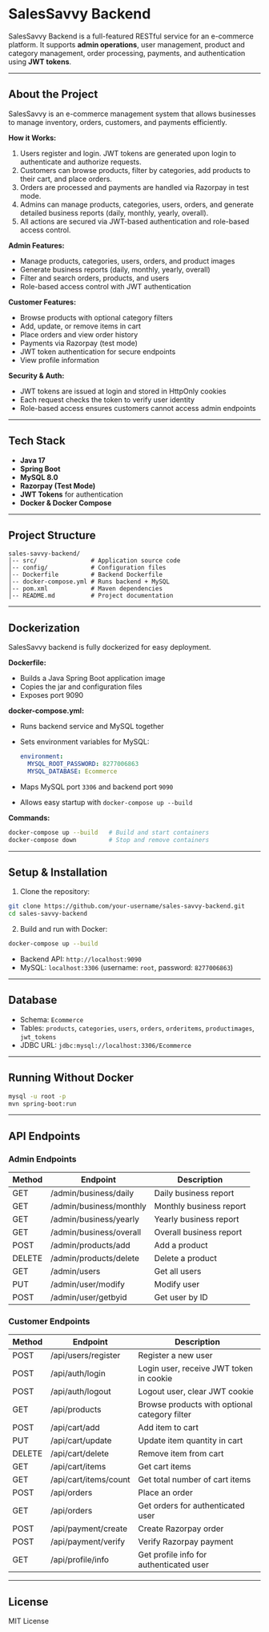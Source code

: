 # SalesSavvy Backend

SalesSavvy Backend is a full-featured RESTful service for an e-commerce platform. It supports **admin operations**, user management, product and category management, order processing, payments, and authentication using **JWT tokens**.

---

## About the Project

SalesSavvy is an e-commerce management system that allows businesses to manage inventory, orders, customers, and payments efficiently.

**How it Works:**

1. Users register and login. JWT tokens are generated upon login to authenticate and authorize requests.
2. Customers can browse products, filter by categories, add products to their cart, and place orders.
3. Orders are processed and payments are handled via Razorpay in test mode.
4. Admins can manage products, categories, users, orders, and generate detailed business reports (daily, monthly, yearly, overall).
5. All actions are secured via JWT-based authentication and role-based access control.

**Admin Features:**

* Manage products, categories, users, orders, and product images
* Generate business reports (daily, monthly, yearly, overall)
* Filter and search orders, products, and users
* Role-based access control with JWT authentication

**Customer Features:**

* Browse products with optional category filters
* Add, update, or remove items in cart
* Place orders and view order history
* Payments via Razorpay (test mode)
* JWT token authentication for secure endpoints
* View profile information

**Security & Auth:**

* JWT tokens are issued at login and stored in HttpOnly cookies
* Each request checks the token to verify user identity
* Role-based access ensures customers cannot access admin endpoints

---

## Tech Stack

* **Java 17**
* **Spring Boot**
* **MySQL 8.0**
* **Razorpay (Test Mode)**
* **JWT Tokens** for authentication
* **Docker & Docker Compose**

---

## Project Structure

```
sales-savvy-backend/
│-- src/               # Application source code
│-- config/            # Configuration files
│-- Dockerfile         # Backend Dockerfile
│-- docker-compose.yml # Runs backend + MySQL
│-- pom.xml            # Maven dependencies
│-- README.md          # Project documentation
```

---

## Dockerization

SalesSavvy backend is fully dockerized for easy deployment.

**Dockerfile:**

* Builds a Java Spring Boot application image
* Copies the jar and configuration files
* Exposes port 9090

**docker-compose.yml:**

* Runs backend service and MySQL together
* Sets environment variables for MySQL:

  ```yaml
  environment:
    MYSQL_ROOT_PASSWORD: 8277006863
    MYSQL_DATABASE: Ecommerce
  ```
* Maps MySQL port `3306` and backend port `9090`
* Allows easy startup with `docker-compose up --build`

**Commands:**

```bash
docker-compose up --build   # Build and start containers
docker-compose down         # Stop and remove containers
```

---

## Setup & Installation

1. Clone the repository:

```bash
git clone https://github.com/your-username/sales-savvy-backend.git
cd sales-savvy-backend
```

2. Build and run with Docker:

```bash
docker-compose up --build
```

* Backend API: `http://localhost:9090`
* MySQL: `localhost:3306` (username: `root`, password: `8277006863`)

---

## Database

* Schema: `Ecommerce`
* Tables: `products`, `categories`, `users`, `orders`, `orderitems`, `productimages`, `jwt_tokens`
* JDBC URL: `jdbc:mysql://localhost:3306/Ecommerce`

---

## Running Without Docker

```bash
mysql -u root -p
mvn spring-boot:run
```

---

## API Endpoints

### Admin Endpoints

| Method | Endpoint                | Description             |
| ------ | ----------------------- | ----------------------- |
| GET    | /admin/business/daily   | Daily business report   |
| GET    | /admin/business/monthly | Monthly business report |
| GET    | /admin/business/yearly  | Yearly business report  |
| GET    | /admin/business/overall | Overall business report |
| POST   | /admin/products/add     | Add a product           |
| DELETE | /admin/products/delete  | Delete a product        |
| GET    | /admin/users            | Get all users           |
| PUT    | /admin/user/modify      | Modify user             |
| POST   | /admin/user/getbyid     | Get user by ID          |

### Customer Endpoints

| Method | Endpoint              | Description                                   |
| ------ | --------------------- | --------------------------------------------- |
| POST   | /api/users/register   | Register a new user                           |
| POST   | /api/auth/login       | Login user, receive JWT token in cookie       |
| POST   | /api/auth/logout      | Logout user, clear JWT cookie                 |
| GET    | /api/products         | Browse products with optional category filter |
| POST   | /api/cart/add         | Add item to cart                              |
| PUT    | /api/cart/update      | Update item quantity in cart                  |
| DELETE | /api/cart/delete      | Remove item from cart                         |
| GET    | /api/cart/items       | Get cart items                                |
| GET    | /api/cart/items/count | Get total number of cart items                |
| POST   | /api/orders           | Place an order                                |
| GET    | /api/orders           | Get orders for authenticated user             |
| POST   | /api/payment/create   | Create Razorpay order                         |
| POST   | /api/payment/verify   | Verify Razorpay payment                       |
| GET    | /api/profile/info     | Get profile info for authenticated user       |

---

## License

MIT License
